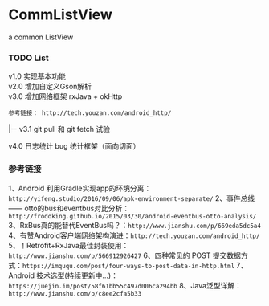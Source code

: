 # CommListView
a common ListView
### TODO List

v1.0 实现基本功能 <br/>
v2.0 增加自定义Gson解析 <br/>
v3.0 增加网络框架 rxJava + okHttp <br/>
``` 
参考链接： http://tech.youzan.com/android_http/ 
```
|-- v3.1 git pull 和 git fetch 试验 <br/>

v4.0 日志统计 bug 统计框架（面向切面） <br/>











### 参考链接
1、Android 利用Gradle实现app的环境分离：`http://yifeng.studio/2016/09/06/apk-environment-separate/`
2、事件总线 —— otto的bus和eventbus对比分析：`http://frodoking.github.io/2015/03/30/android-eventbus-otto-analysis/`
3、RxBus真的能替代EventBus吗？：`http://www.jianshu.com/p/669eda5dc5a4`
4、有赞Android客户端网络架构演进：`http://tech.youzan.com/android_http/`
5、！Retrofit+RxJava最佳封装使用：`http://www.jianshu.com/p/566912926427`
6、四种常见的 POST 提交数据方式：`https://imququ.com/post/four-ways-to-post-data-in-http.html`
7、Android 技术选型(持续更新中...)：`https://juejin.im/post/58f61bb55c497d006ca294bb`
8、Java泛型详解：`http://www.jianshu.com/p/c8ee2cfa5b33`